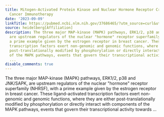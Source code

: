 ```yaml
---
title: Mitogen-Activated Protein Kinase and Nuclear Hormone Receptor Crosstalk in
  Cancer Immunotherapy
date: '2023-09-09'
linkTitle: https://pubmed.ncbi.nlm.nih.gov/37686465/?utm_source=curl&utm_medium=rss&utm_campaign=pubmed-2&utm_content=1FakS-2QOkCT8HsMOQP1bCRQ4YzyumYOmxmF0moLsQ3dFB1E9V&fc=20220326224207&ff=20230910180950&v=2.17.9.post6+86293ac
source: heidelberg[Affiliation]
description: The three major MAP-kinase (MAPK) pathways, ERK1/2, p38 and JNK/SAPK,
  are upstream regulators of the nuclear "hormone" receptor superfamily (NHRSF), with
  a prime example given by the estrogen receptor in breast cancer. These ligand-activated
  transcription factors exert non-genomic and genomic functions, where they are either
  post-translationally modified by phosphorylation or directly interact with components
  of the MAPK pathways, events that govern their transcriptional activity towards
  ...
disable_comments: true
---
```

The three major MAP-kinase (MAPK) pathways, ERK1/2, p38 and JNK/SAPK, are upstream regulators of the nuclear "hormone" receptor superfamily (NHRSF), with a prime example given by the estrogen receptor in breast cancer. These ligand-activated transcription factors exert non-genomic and genomic functions, where they are either post-translationally modified by phosphorylation or directly interact with components of the MAPK pathways, events that govern their transcriptional activity towards ...
